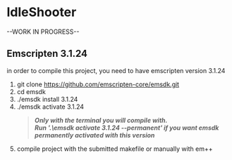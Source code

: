
# IdleShooter

--WORK IN PROGRESS--

## Emscripten 3.1.24  
in order to compile this project, you need to have emscripten version 3.1.24

1. git clone https://github.com/emscripten-core/emsdk.git  
2. cd emsdk  
3. ./emsdk install 3.1.24  
4. ./emsdk activate 3.1.24 
    >***Only with the terminal you will compile with.***   
    >***Run '.\emsdk activate 3.1.24 --permanent' if you want emsdk permanently activated with this version***
5. compile project with the submitted makefile or manually with em++
